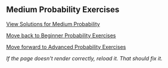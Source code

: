## Medium Probability Exercises


[View Solutions for Medium Probability](https://github.com/UMdecisionsupport/DecisionSupport2023/blob/main/Probability/Solutions/Medium_Solutions.md)

[Move back to Beginner Probability Exercises](https://github.com/UMdecisionsupport/DecisionSupport2023/blob/main/Probability/Beginner.md)

[Move forward to Advanced Probability Exercises](https://github.com/UMdecisionsupport/DecisionSupport2023/blob/main/Probability/Advanced.md)

*If the page doesn't render correctly, reload it. That should fix it.*
